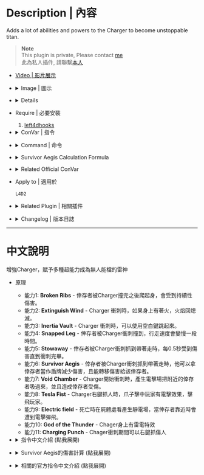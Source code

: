 # Description | 內容
Adds a lot of abilities and powers to the Charger to become unstoppable titan.

> __Note__ <br/>
This plugin is private, Please contact [me](https://github.com/fbef0102/Game-Private_Plugin#私人插件列表-private-plugins-list)<br/>
此為私人插件, 請聯繫[本人](https://github.com/fbef0102/Game-Private_Plugin#私人插件列表-private-plugins-list)

* [Video | 影片展示](https://youtu.be/DZEpU7tS19M)

* <details><summary>Image | 圖示</summary>

	<br/>![l4d2_charger_unstoppable_1](image/l4d2_charger_unstoppable_1.jpg)
	<br/>![l4d2_charger_unstoppable_2](image/l4d2_charger_unstoppable_2.gif)
	<br/>![l4d2_charger_unstoppable_3](image/l4d2_charger_unstoppable_3.gif)
	<br/>![l4d2_charger_unstoppable_4](image/l4d2_charger_unstoppable_4.gif)
	<br/>![l4d2_charger_unstoppable_5](image/l4d2_charger_unstoppable_5.gif)
	<br/>![l4d2_charger_unstoppable_6](image/l4d2_charger_unstoppable_6.gif)
</details>

* <details><summary>Details</summary>

	* <b>Broken Ribs ability</b> - After a pummel ends, the survivor takes damage over time.
	* <b>Extinguish Wind ability</b> - The force of wind the Charger creates while charging is capable of extinguishing flames on his body.
	* <b>Inertia Vault ability</b> - While charging the Charger has the ability to leap into the air.
	* <b>Tesla Fist ability</b> - When the Charger strikes a Survivor with his fist, they are sent flying.
	* <b>Snapped Leg ability</b> - When the Charger collides with a Survivor, it snaps their leg causing them to move slower.
	* <b>Stowaway ability</b> - The longer the Charger carries a survivor, the more damage caused by the Charger until the charge comes to an end.
	* <b>Survivor Aegis ability</b> - While charging, the Charger will use the Survivor as an Aegis to absorb damage it would receive.
	* <b>Void Chamber</b> - When starting a charge, the force is so powerful that it sucks nearby Survivors.
	* <b>Electric field</b> - When charger dead, spawns an anomaly on charger's body that electrocutes people.
	* <b>The God of Thunder</b> - When charger spawns, create thunder particle on the right hand.
	* <b>Charging Punch</b> - Punch while charging.
</details>

* Require | 必要安裝
	1. [left4dhooks](https://forums.alliedmods.net/showthread.php?t=321696)

* <details><summary>ConVar | 指令</summary>

	* cfg/sourcemod/l4d2_charger_unstoppable.cfg
		```php
		// If 1, Enables Broken Ribs ability: After a pummel ends, the survivor takes damage over time.
		l4d2_charger_unstoppable_brokenribs_enable "1"

		// Chance that after a pummel ends the Survivor takes damage over time. (100 = 100%)
		l4d2_charger_unstoppable_brokenribs_chance "100"

		// For how many seconds should the Broken Ribs cause damage.
		l4d2_charger_unstoppable_brokenribs_duration "5"

		// How much damage is inflicted by Broken Ribs each second.
		l4d2_charger_unstoppable_brokenribs_damage "2"

		// If 1, Enables Extinguish Wind ability: The force of wind the Charger creates while charging is capable of extinguishing flames on his body.
		l4d2_charger_unstoppable_extinguishingwind_enable "1"

		// If 1, Enables Inertia Vault ability: While charging the Charger has the ability to leap into the air.
		l4d2_charger_unstoppable_inertiavault_enable "1"

		// Power behind the Charger's jump. (set at least 300 to be able to jump)
		l4d2_charger_unstoppable_inertiavault_power "300.0"

		// If 1, Enables Tesla Fist ability: When the Charger strikes a Survivor with his fist, they are sent flying.
		l4d2_charger_unstoppable_tesla_enable "1"

		// Power behind the Charger's Tesla Fist.
		l4d2_charger_unstoppable_tesla_power "200.0"

		// Amount of time between Tesla Fists.
		l4d2_charger_unstoppable_tesla_cooldown "8.0"

		// If 1, Enables Snapped Leg ability: When the Charger collides with a Survivor, it snaps their leg causing them to move slower.
		l4d2_charger_unstoppable_snappedleg_enable "1"

		// Chance that after a charger collision movement speed is reduced. (100 = 100%)
		l4d2_charger_unstoppable_snappedleg_chance "100"

		// For how many seconds will the Snapped Leg reduce movement speed.
		l4d2_charger_unstoppable_snappedleg_duration "6.0"

		// Maximum survivor Run speed caused by Snapped Leg
		l4d2_charger_unstoppable_snappedleg_run_speed "150"

		// Maximum run speed for survivors who actives adrenaline eat while Snapped Leg
		l4d2_charger_unstoppable_snappedleg_adrenaline_speed "220"

		// Maximum survivor Walk speed caused by Snapped Leg
		l4d2_charger_unstoppable_snappedleg_walk_speed "75"

		// Maximum survivor Crouch speed caused by Snapped Leg
		l4d2_charger_unstoppable_snappedleg_crouch_speed "60"

		// If 1, Enables Stowaway ability: The longer the Charger carries a survivor, the more damage caused by the Charger until the charge comes to an end.
		l4d2_charger_unstoppable_stowaway_enable "1"

		// How much damage is inflicted by Stowaway for each 0.5 second carried.
		l4d2_charger_unstoppable_stowaway_damage "2.0"

		// If 1, Enables Survivor Aegis ability: While charging, the Charger will use the Survivor as an Aegis to absorb damage it would receive.
		l4d2_charger_unstoppable_survivoraegis_enable "1"

		// Percent of damage the Charger avoids using a Survivor as an Aegis.
		l4d2_charger_unstoppable_survivoraegis_percent "0.8"

		// How much damage is inflicted to the Survivor being used as an Aegis.
		// Damge = the damage charger received / this cvar valve (0=No damage)
		l4d2_charger_unstoppable_survivoraegis_divisor "30.0"

		// If 1, Enables Void Chamber ability: When starting a charge, the force is so powerful that it sucks nearby Survivors.
		l4d2_charger_unstoppable_voidchamber_enable "1"

		// (Void Chamber) Force power.
		l4d2_charger_unstoppable_voidchamber_power "150.0"

		// (Void Chamber) Damage the force of the roar causes to nearby survivors.
		l4d2_charger_unstoppable_voidchamber_damage "10.0"

		// (Void Chamber) Force Range.
		l4d2_charger_unstoppable_voidchamber_range "200.0"

		// If 1, Enables Electric field ability: When charger dead, spawns an anomaly on charger's body that electrocutes people.
		l4d2_charger_unstoppable_anomaly_enable "1"

		// Chance that Electric field is produced. (100 = 100%)
		l4d2_charger_unstoppable_anomaly_chance "100.0"

		// The amount of damage to deal to Survivors when being struck.
		l4d2_charger_unstoppable_anomaly_damage "5.0"

		// How close entities must be to the anomaly before being struck.
		l4d2_charger_unstoppable_anomaly_range "200.0"

		// How long can Electric field exist ?
		l4d2_charger_unstoppable_anomaly_time "10.0"

		// How often to damage survivors within range.
		l4d2_charger_unstoppable_anomaly_interval "1.0"

		// If 1, Enables God of the Thunder ability: When charger spawns, create thunder particle on the right hand.
		l4d2_charger_unstoppable_god_of_the_thunder_enable "1"

		// If 1, Enables Charging Punch ability: Allow punching while charging.
		l4d2_charger_unstoppable_punch_enable "1"
		```
</details>

* <details><summary>Command | 命令</summary>

	None
</details>

* <details><summary>Survivor Aegis Calculation Formula</summary>
	
	> Example: Charger gets AWP shot while carrying a survivor<br/>
	AWP 1 shot damage = 90<br/>
	Charger receive damage = 90 * 0.7 = 63<br/>
	Survivor receive damage = 63 / 30.0 = 2.1<br/>
	```php
	l4d2_charger_unstoppable_survivoraegis_divisor "30.0"
	l4d2_charger_unstoppable_survivoraegis_enable "1"
	l4d2_charger_unstoppable_survivoraegis_percent "0.7"
	```
</details>

* <details><summary>Related Official ConVar</summary>

	* write down the following cvars in cfg/server.cfg
		```php
		// Charger charging duration (default: 2.5)
		sm_cvar z_charge_duration   	"2.5"

		// Charger charging Speed (default: 500)
		sm_cvar z_charge_max_speed  	"500"

		// Charger Re-charge CD (default: 12)
		sm_cvar z_charge_interval  		"12"
		```
</details>

* Apply to | 適用於
	```
	L4D2
	```

* <details><summary>Related Plugin | 相關插件</summary>

	1. [l4d2_charger_grab](/Plugin_插件/Charger_Charger/l4d2_charger_grab): The Charger can grab survivor and drop
		> Charger可以徒手抓住人類趴趴走 (Bot 也適用)
	2. [l4d2_charger_pickup_incap](/Plugin_插件/Charger_Charger/l4d2_charger_pickup_incap): The charger is able to carry any incapacitated player and fling any incapacitated player
		> Charger可以衝撞帶走倒地的倖存者並撞倒他們 (Bot 也適用)
	3. [Charging Charger Stagger by Marttt](https://forums.alliedmods.net/showthread.php?t=335142): Stagger clients around the charger while on charging mode
		> 衝刺期間持續震開周圍的玩家 (Bot 也適用)
</details>

* <details><summary>Changelog | 版本日誌</summary>

	```php
	//Mortiegama @ 2014-2017
	//HarryPotter @ 2023
	```
	* v1.3h (2023-12-22)
		* Allow punch while charging

	* v1.2h (2023-5-27)
		* Add a conver. When charger spawns, create thunder particle on the right hand.

	* v1.1h (2023-5-2)
		* Attach Tesla Particle to charger when charger spawns.

	* v1.0h (2023-4-26)
		* Remake code, convert code to latest syntax
		* Fix warnings when compiling on SourceMod 1.11.
		* Optimize code and improve performance
		* Replace Gamedata with left4dhooks
		* Delete "Locomotive ability", "Meteor Fist ability"
		* Add "Tesla Fists ability", "Electric field ability"

	* v1.3
		* [Original Plugin by Mortiegama](https://forums.alliedmods.net/showthread.php?t=234314)
</details>

- - - -
# 中文說明
增強Charger，賦予多種超能力成為無人能檔的雷神

* 原理
	* 能力1: <b>Broken Ribs</b> - 倖存者被Charger撞完之後爬起身，會受到持續性傷害。
	* 能力2: <b>Extinguish Wind</b> - Charger 衝刺時，如果身上有著火，火焰回熄滅。
	* 能力3: <b>Inertia Vault</b> - Charger 衝刺時，可以使用空白鍵跳起來。
	* 能力4: <b>Snapped Leg</b> - 倖存者被Charger衝刺撞到，行走速度會變慢一段時間。
	* 能力5: <b>Stowaway</b> - 倖存者被Charger衝刺抓到帶著走時，每0.5秒受到傷害直到衝刺完畢。
	* 能力6: <b>Survivor Aegis</b> - 倖存者被Charger衝刺抓到帶著走時，他可以拿倖存者當作盾牌減少傷害，且能轉移傷害給該倖存者。
	* 能力7: <b>Void Chamber</b> - Charger開始衝刺時，產生電擊場把附近的倖存者吸過來，並且造成倖存者受傷。
	* 能力8: <b>Tesla Fist</b> - Charger右鍵抓人時，爪子擊中玩家有電擊效果，擊飛玩家。
	* 能力9: <b>Electric field</b> - 死亡時在屍體處看產生靜電場，當倖存者靠近時會遭到電擊彈飛。
	* 能力10: <b>God of the Thunder</b> - Chager身上有雷電特效
	* 能力11: <b>Charging Punch</b> - Chager衝刺期間可以右鍵抓傷人

* <details><summary>指令中文介紹 (點我展開)</summary>

	* cfg/sourcemod/l4d2_charger_unstoppable.cfg
		```php
		// 為1時，啟用 "Broken Ribs" 能力，倖存者被Charger撞完之後爬起身，會受到持續性傷害。
		l4d2_charger_unstoppable_brokenribs_enable "1"

		// (Broken Ribs 能力) 觸發機率
		l4d2_charger_unstoppable_brokenribs_chance "100"

		// (Broken Ribs 能力) 傷害持續時間
		l4d2_charger_unstoppable_brokenribs_duration "5"

		// (Broken Ribs 能力) 每秒造成的傷害值
		l4d2_charger_unstoppable_brokenribs_damage "2"

		// 為1時，啟用 "Extinguish Wind" 能力，Charger 衝刺時，如果身上有著火，火焰回熄滅。
		l4d2_charger_unstoppable_extinguishingwind_enable "1"

		// 為1時，啟用 "Inertia Vault" 能力，Charger 衝刺時，可以使用空白鍵跳起來。
		l4d2_charger_unstoppable_inertiavault_enable "1"

		// (Inertia Vault 能力) 跳起來的力道 (至少要300以上)
		l4d2_charger_unstoppable_inertiavault_power "300.0"

		// 為1時，啟用 "Tesla Fist" 能力，Charger右鍵抓人時，爪子擊中玩家有電擊效果，擊飛玩家。
		l4d2_charger_unstoppable_tesla_enable "1"

		// (Tesla Fist 能力) 擊飛力道
		l4d2_charger_unstoppable_tesla_power "200.0"

		// (Tesla Fist 能力) CD時間
		l4d2_charger_unstoppable_tesla_cooldown "8.0"

		// 為1時，啟用 "Snapped Leg" 能力，倖存者被Charger衝刺撞到，行走速度會變慢一段時間。
		l4d2_charger_unstoppable_snappedleg_enable "1"

		// (Snapped Leg 能力) 觸發機率
		l4d2_charger_unstoppable_snappedleg_chance "100"

		// (Snapped Leg 能力) 行走速度變慢的持續時間
		l4d2_charger_unstoppable_snappedleg_duration "6.0"

		// (Snapped Leg 能力) 人類跑步速度
		l4d2_charger_unstoppable_snappedleg_run_speed "150"

		// (Snapped Leg 能力) 人類吃下腎上腺素速度
		l4d2_charger_unstoppable_snappedleg_adrenaline_speed "220"

		// (Snapped Leg 能力) 人類走路速度
		l4d2_charger_unstoppable_snappedleg_walk_speed "75"

		// (Snapped Leg 能力) 人類蹲下速度
		l4d2_charger_unstoppable_snappedleg_crouch_speed "60"

		// 為1時，啟用 "Stowaway" 能力，倖存者被Charger衝刺抓到帶著走時，每0.5秒受到傷害直到衝刺完畢。
		l4d2_charger_unstoppable_stowaway_enable "1"

		// (Stowaway 能力) 每0.5秒受到的傷害值
		l4d2_charger_unstoppable_stowaway_damage "2.0"

		// 為1時，啟用 "Survivor Aegis" 能力，倖存者被Charger衝刺抓到帶著走時，他可以拿倖存者當作盾牌減少傷害，且能轉移傷害給該倖存者。。
		l4d2_charger_unstoppable_survivoraegis_enable "1"

		// (Survivor Aegis 能力) 減傷比
		l4d2_charger_unstoppable_survivoraegis_percent "0.8"

		// (Survivor Aegis 能力) 傷害減少係數
		// 人類承受的傷害 = Charger得到的傷害 / 此數值 (0=無傷)
		l4d2_charger_unstoppable_survivoraegis_divisor "30.0"

		// 為1時，啟用 "Void Chamber" 能力，Charger開始衝刺時，產生電擊場把附近的倖存者吸過來，並且造成倖存者受傷。
		l4d2_charger_unstoppable_voidchamber_enable "1"

		// (Void Chamber 能力) 電擊場吸引力道
		l4d2_charger_unstoppable_voidchamber_power "150.0"

		// (Void Chamber 能力) 電擊場對倖存者造成的傷害值
		l4d2_charger_unstoppable_voidchamber_damage "10.0"

		// (Void Chamber 能力) 電擊場範圍
		l4d2_charger_unstoppable_voidchamber_range "200.0"

		// 為1時，啟用 "Electric field" 能力，死亡時在屍體處看產生靜電場，當倖存者靠近時會遭到電擊彈飛。
		l4d2_charger_unstoppable_anomaly_enable "1"

		// (Electric field 能力) 觸發機率
		l4d2_charger_unstoppable_anomaly_chance "100.0"

		// (Electric field 能力) 靜電場造成的傷害值
		l4d2_charger_unstoppable_anomaly_damage "5.0"

		// (Electric field 能力) 靜電場範圍
		l4d2_charger_unstoppable_anomaly_range "200.0"

		// (Electric field 能力) 靜電場存在時間
		l4d2_charger_unstoppable_anomaly_time "10.0"

		// (Electric field 能力) 靜電場每1.5秒造成傷害
		l4d2_charger_unstoppable_anomaly_interval "1.0"

		// 為1時，啟用 "God of the Thunder" 能力，Chager身上有雷電特效
		l4d2_charger_unstoppable_god_of_the_thunder_enable "1"

		// 為1時，啟用 "Charging Punch" 能力，Chager衝刺期間可以右鍵抓傷人
		l4d2_charger_unstoppable_punch_enable "1"
		```
</details>


* <details><summary>Survivor Aegis的傷害計算 (點我展開)</summary>
	
	> 舉例: Charger 衝刺抓到倖存者並帶著走時被AWP射中一槍<br/>
	AWP 一槍傷害 = 90<br/>
	Charger 受到的傷害 = 90 * 0.7 = 63<br/>
	倖存者 受到的傷害 = 63 / 30.0 = 2.1<br/>
	```php
	l4d2_charger_unstoppable_survivoraegis_divisor "30.0"
	l4d2_charger_unstoppable_survivoraegis_percent "0.7"
	```
</details>

* <details><summary>相關的官方指令中文介紹 (點我展開)</summary>

	* 以下指令寫入文件 cfg/server.cfg，可自行調整
		```php
		// Charger衝撞時間 (預設: 2.5秒)
		sm_cvar z_charge_duration 2.5

		// Charger衝撞速度 (預設: 500)
		sm_cvar z_charge_max_speed 500

		// Charger重新衝撞的CD (預設: 12秒)
		sm_cvar z_charge_interval 12
		```
</details>